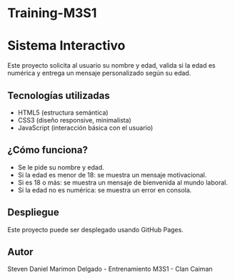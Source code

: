 # Training-M3S1

# Sistema Interactivo

Este proyecto solicita al usuario su nombre y edad, valida si la edad es numérica y entrega un mensaje personalizado según su edad.

## Tecnologías utilizadas
- HTML5 (estructura semántica)
- CSS3 (diseño responsive, minimalista)
- JavaScript (interacción básica con el usuario)

## ¿Cómo funciona?
- Se le pide su nombre y edad.
- Si la edad es menor de 18: se muestra un mensaje motivacional.
- Si es 18 o más: se muestra un mensaje de bienvenida al mundo laboral.
- Si la edad no es numérica: se muestra un error en consola.

## Despliegue
Este proyecto puede ser desplegado usando GitHub Pages.

## Autor
Steven Daniel Marimon Delgado - Entrenamiento M3S1 - Clan Caiman